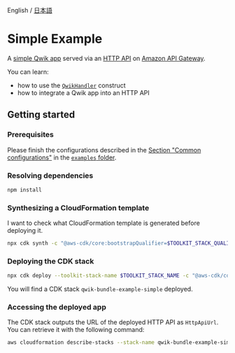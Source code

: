English / [日本語](./README_ja.md)

# Simple Example

A [simple Qwik app](../qwik-app) served via an [HTTP API](https://docs.aws.amazon.com/apigateway/latest/developerguide/http-api.html) on [Amazon API Gateway](https://aws.amazon.com/api-gateway/).

You can learn:
- how to use the [`QwikHandler`](../../api-docs/markdown/cdk-qwik-bundle.qwikhandler.md) construct
- how to integrate a Qwik app into an HTTP API

## Getting started

### Prerequisites

Please finish the configurations described in the [Section "Common configurations"](../README.md#common-configurations) in the [`examples` folder](../README.md).

### Resolving dependencies

```sh
npm install
```

### Synthesizing a CloudFormation template

I want to check what CloudFormation template is generated before deploying it.

```sh
npx cdk synth -c "@aws-cdk/core:bootstrapQualifier=$TOOLKIT_STACK_QUALIFIER"
```

### Deploying the CDK stack

```sh
npx cdk deploy --toolkit-stack-name $TOOLKIT_STACK_NAME -c "@aws-cdk/core:bootstrapQualifier=$TOOLKIT_STACK_QUALIFIER"
```

You will find a CDK stack `qwik-bundle-example-simple` deployed.

### Accessing the deployed app

The CDK stack outputs the URL of the deployed HTTP API as `HttpApiUrl`.
You can retrieve it with the following command:

```sh
aws cloudformation describe-stacks --stack-name qwik-bundle-example-simple --query "Stacks[0].Outputs[?OutputKey=='HttpApiUrl'].OutputValue" --output text
```